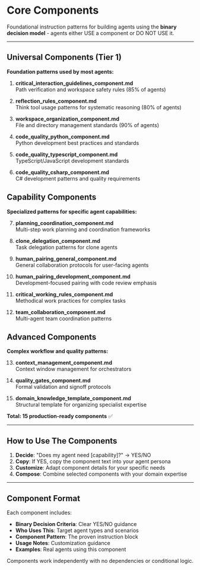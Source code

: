 # Core Components

Foundational instruction patterns for building agents using the **binary decision model** - agents either USE a component or DO NOT USE it.

---

## Universal Components (Tier 1)

**Foundation patterns used by most agents:**

1. **critical_interaction_guidelines_component.md**  
   Path verification and workspace safety rules (85% of agents)

2. **reflection_rules_component.md**  
   Think tool usage patterns for systematic reasoning (80% of agents)

3. **workspace_organization_component.md**  
   File and directory management standards (90% of agents)

4. **code_quality_python_component.md**  
   Python development best practices and standards

5. **code_quality_typescript_component.md**  
   TypeScript/JavaScript development standards

6. **code_quality_csharp_component.md**  
   C# development patterns and quality requirements

## Capability Components

**Specialized patterns for specific agent capabilities:**

7. **planning_coordination_component.md**  
   Multi-step work planning and coordination frameworks

8. **clone_delegation_component.md**  
   Task delegation patterns for clone agents

9. **human_pairing_general_component.md**  
   General collaboration protocols for user-facing agents

10. **human_pairing_development_component.md**  
    Development-focused pairing with code review emphasis

11. **critical_working_rules_component.md**  
    Methodical work practices for complex tasks

12. **team_collaboration_component.md**  
    Multi-agent team coordination patterns

## Advanced Components

**Complex workflow and quality patterns:**

13. **context_management_component.md**  
    Context window management for orchestrators

14. **quality_gates_component.md**  
    Formal validation and signoff protocols

15. **domain_knowledge_template_component.md**  
    Structural template for organizing specialist expertise

**Total: 15 production-ready components** ✅

---

## How to Use The Components

1. **Decide**: "Does my agent need [capability]?" → YES/NO
2. **Copy**: If YES, copy the component text into your agent persona
3. **Customize**: Adapt component details for your specific needs
4. **Compose**: Combine selected components with your domain expertise

---

## Component Format

Each component includes:
- **Binary Decision Criteria**: Clear YES/NO guidance
- **Who Uses This**: Target agent types and scenarios
- **Component Pattern**: The proven instruction block
- **Usage Notes**: Customization guidance
- **Examples**: Real agents using this component

Components work independently with no dependencies or conditional logic.
